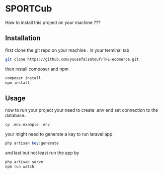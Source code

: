 # SPORTCub

How to install this project on your machine ???

## Installation

first clone the git repo on your machine .
In your terminal tab 

```bash
git clone https://github.com/yousefalsatouf/TFE-ecomerce.git
```
then install composer and npm

```bash
composer install
npm install
```

## Usage
now to run your project your need to create .env end set connection to the database..

```php
cp .env.example .env
```
your might need to generate a kay to run laravel app
```php
php artisan key:generate
```
and last but not least run the app by 
```php
php artisan serve
npm run watch 
```